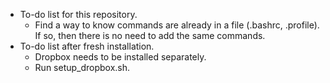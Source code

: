 * To-do list for this repository.
    * Find a way to know commands are already in a file (.bashrc, .profile). If so, then there is no need to add the same commands.
* To-do list after fresh installation.
    * Dropbox needs to be installed separately.
    * Run setup_dropbox.sh.